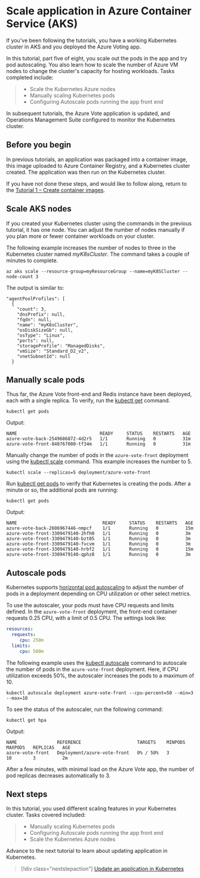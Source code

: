 # Scale application in Azure Container Service (AKS)

If you've been following the tutorials, you have a working Kubernetes cluster in AKS and you deployed the Azure Voting app.

In this tutorial, part five of eight, you scale out the pods in the app and try pod autoscaling. You also learn how to scale the number of Azure VM nodes to change the cluster's capacity for hosting workloads. Tasks completed include:

> * Scale the Kubernetes Azure nodes
> * Manually scaling Kubernetes pods
> * Configuring Autoscale pods running the app front end

In subsequent tutorials, the Azure Vote application is updated, and Operations Management Suite configured to monitor the Kubernetes cluster.

## Before you begin

In previous tutorials, an application was packaged into a container image, this image uploaded to Azure Container Registry, and a Kubernetes cluster created. The application was then run on the Kubernetes cluster.

If you have not done these steps, and would like to follow along, return to the [Tutorial 1 – Create container images](./1-tutorial-kubernetes-prepare-app.md).

## Scale AKS nodes

If you created your Kubernetes cluster using the commands in the previous tutorial, it has one node. You can adjust the number of nodes manually if you plan more or fewer container workloads on your cluster.

The following example increases the number of nodes to three in the Kubernetes cluster named *myK8sCluster*. The command takes a couple of minutes to complete.

```azurecli
az aks scale --resource-group=myResourceGroup --name=myK8SCluster --node-count 3
```

The output is similar to:

```
"agentPoolProfiles": [
  {
    "count": 3,
    "dnsPrefix": null,
    "fqdn": null,
    "name": "myK8sCluster",
    "osDiskSizeGb": null,
    "osType": "Linux",
    "ports": null,
    "storageProfile": "ManagedDisks",
    "vmSize": "Standard_D2_v2",
    "vnetSubnetId": null
  }
```

## Manually scale pods

Thus far, the Azure Vote front-end and Redis instance have been deployed, each with a single replica. To verify, run the [kubectl get](https://kubernetes.io/docs/user-guide/kubectl/v1.6/#get) command.

```azurecli
kubectl get pods
```

Output:

```
NAME                               READY     STATUS    RESTARTS   AGE
azure-vote-back-2549686872-4d2r5   1/1       Running   0          31m
azure-vote-front-848767080-tf34m   1/1       Running   0          31m
```

Manually change the number of pods in the `azure-vote-front` deployment using the [kubectl scale](https://kubernetes.io/docs/user-guide/kubectl/v1.6/#scale) command. This example increases the number to 5.

```azurecli
kubectl scale --replicas=5 deployment/azure-vote-front
```

Run [kubectl get pods](https://kubernetes.io/docs/user-guide/kubectl/v1.6/#get) to verify that Kubernetes is creating the pods. After a minute or so, the additional pods are running:

```azurecli
kubectl get pods
```

Output:

```
NAME                                READY     STATUS    RESTARTS   AGE
azure-vote-back-2606967446-nmpcf    1/1       Running   0          15m
azure-vote-front-3309479140-2hfh0   1/1       Running   0          3m
azure-vote-front-3309479140-bzt05   1/1       Running   0          3m
azure-vote-front-3309479140-fvcvm   1/1       Running   0          3m
azure-vote-front-3309479140-hrbf2   1/1       Running   0          15m
azure-vote-front-3309479140-qphz8   1/1       Running   0          3m
```

## Autoscale pods

Kubernetes supports [horizontal pod autoscaling](https://kubernetes.io/docs/tasks/run-application/horizontal-pod-autoscale/) to adjust the number of pods in a deployment depending on CPU utilization or other select metrics.

To use the autoscaler, your pods must have CPU requests and limits defined. In the `azure-vote-front` deployment, the front-end container requests 0.25 CPU, with a limit of 0.5 CPU. The settings look like:

```YAML
resources:
  requests:
     cpu: 250m
  limits:
     cpu: 500m
```

The following example uses the [kubectl autoscale](https://kubernetes.io/docs/user-guide/kubectl/v1.6/#autoscale) command to autoscale the number of pods in the `azure-vote-front` deployment. Here, if CPU utilization exceeds 50%, the autoscaler increases the pods to a maximum of 10.


```azurecli
kubectl autoscale deployment azure-vote-front --cpu-percent=50 --min=3 --max=10
```

To see the status of the autoscaler, run the following command:

```azurecli
kubectl get hpa
```

Output:

```
NAME               REFERENCE                     TARGETS    MINPODS   MAXPODS   REPLICAS   AGE
azure-vote-front   Deployment/azure-vote-front   0% / 50%   3         10        3          2m
```

After a few minutes, with minimal load on the Azure Vote app, the number of pod replicas decreases automatically to 3.

## Next steps

In this tutorial, you used different scaling features in your Kubernetes cluster. Tasks covered included:

> * Manually scaling Kubernetes pods
> * Configuring Autoscale pods running the app front end
> * Scale the Kubernetes Azure nodes

Advance to the next tutorial to learn about updating application in Kubernetes.

> [!div class="nextstepaction"]
> [Update an application in Kubernetes](./6-tutorial-kubernetes-app-update.md)